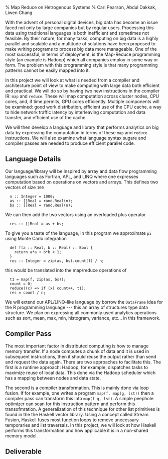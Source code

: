 % Map Reduce on Hetrogenous Systems
% Carl Pearson, Abdul Dakkak, Liwen Chang

With the advent of personal digital devices, big data has become an issue faced
  not only by large companies but by regular users.
Processing this data using traditional languages is both inefficient and sometimes
  not feasible.
By their nature, for many tasks, computing on big data is a highly parallel and scalable 
  and a multitude of solutions have been proposed to make writing programs to process
  big data more manageable.
One of the most successful, in terms of deployment, is the Map-Reduce programming style
  (an example is Hadoop) which all companies employ in some way or form.
The problem with this programming style is that many programming patterns cannot be easily
  mapped into it.

In this project we will look at what is needed from a compiler and architecture point of 
  view to make computing with large data both efficient and practical.
We will do so by having two new instructions in the compiler IR: `map` and `reduce`.
These will map computation across cluster nodes, CPU cores, and, if time permits, GPU cores efficiently.
Multiple components will be examined: good work distribution, efficient use of the CPU cache, 
  a way to hide network traffic latency by interleaving computation and data transfer, and
  efficient use of the cache.

We will then develop a language and library that performs analytics on big data by expressing
  the computation in terms of these `map` and `reduce` instructions.
We will also examine what language syntax sugare and compiler passes are needed
  to produce efficient parallel code.

## Language Details

Our language/library will be inspired by array and data flow programming languages such as Fortran, APL, and LINQ where
  one expresses computation based on operations on vectors and arrays.
This defines two vectors of size `100`

      n :: Integer = 1000;
      as :: []Real = rand.Real(n);
      bs :: []Real = rand.Real(n); 

We can then add the two vectors using an overloaded plus operator

      res :: []Real = as + bs;

To give you a taste of the language, in this program we approximate `pi` using Monte Carlo integration

      def f(a :: Real, b :: Real) :: Bool {
        return a*a + b*b < 1;
      }
      res :: Integer = zip(as, bs).count(f) / n;

this would be translated into the map/reduce operations of 

      t1 = map(f, zip(as, bs));
      count = 0;
      reduce((x) => if (x) count++, t1);
      res = count / n;

We will extend our APL/LINQ-like language by borrow the `DataFrame` idea for the R programming language ---
  this an array of structures type data structure.
We plan on expressing all commonly used analytics operations such as sort, mean, max, min, histogram, variance, etc...
  in this framework.

## Compiler Pass

The most important factor in distributed computing is how to manage
  memory transfer.
If a node computes a chunk of data and it is used in subsequent instructions, then it should reuse the output rather than send and request the data again.
There are two approaches to facilitate this.
The first is a runtime approach: Hadoop, for example, dispatches
  tasks to maximize reuse of local data.
This done via the Hadoop scheduler which has a mapping between nodes and data 
  state.

The second is a compiler transformation.
This is mainly done via loop fusion.
If for example, one writes a program `map(f, map(g, lst))` then a compiler pass
  can transform this into `map(f g, lst)`.
A simple peephole optimizer can scan for this instruction pattern and
  perform this transofmration.
A generalization of this technique for other list primitives is found in the 
  the Haskell vector library.
Using a concept called Stream Fusion, Haskell fuses most function loops to 
  remove unecessary temporaries and list traversals.
In this project, we will look at how Haskell performs this transformation and
  how applicable it is in a non-shared memory model.


## Deliverable


